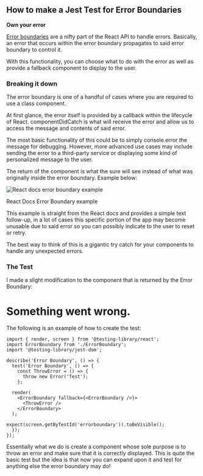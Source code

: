 ## How to make a Jest Test for Error Boundaries

**Own your error**

[Error boundaries](https://reactjs.org/docs/error-boundaries.html) are a nifty part of the React API to handle errors. Basically, an error that occurs within the error boundary propagates to said error boundary to control it.

With this functionality, you can choose what to do with the error as well as provide a fallback component to display to the user.

### Breaking it down

The error boundary is one of a handful of cases where you are required to use a class component.

At first glance, the error itself is provided by a callback within the lifecycle of React. componentDidCatch is what will receive the error and allow us to access the message and contents of said error.

The most basic functionality of this could be to simply console.error the message for debugging. However, more advanced use cases may include sending the error to a third-party service or displaying some kind of personalized message to the user.

The return of the component is what the sure will see instead of what was originally inside the error boundary. Example below:

![React docs error boundary example](https://cdn.hashnode.com/res/hashnode/image/upload/v1638468757223/LoK9e5yskX.png)

React Docs Error Boundary example

This example is straight from the React docs and provides a simple text follow-up, in a lot of cases this specific portion of the app may become unusable due to said error so you can possibly indicate to the user to reset or retry.

The best way to think of this is a gigantic try catch for your components to handle any unexpected errors.

### The Test

I made a slight modification to the component that is returned by the Error Boundary:

<h1 data-testid="errorboundary">Something went wrong.</h1>

The following is an example of how to create the test:

```
import { render, screen } from '@testing-library/react';
import ErrorBoundary from './ErrorBoundary';
import '@testing-library/jest-dom';

describe('Error Boundary', () => {
  test('Error Boundary', () => {
    const ThrowError = () => {
      throw new Error('Test');
    };

  render(
    <ErrorBoundary fallback={<ErrorBoundary />}>
      <ThrowError />
    </ErrorBoundary>
  );

expect(screen.getByTestId('errorboundary')).toBeVisible();
  });
});
```

Essentially what we do is create a component whose sole purpose is to throw an error and make sure that it is correctly displayed. This is quite the basic test but the idea is that now you can expand upon it and test for anything else the error boundary may do!
